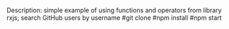 Description: 
simple example of using functions and operators from library rxjs;
search GitHub users by username
#git clone
#npm install
#npm start
